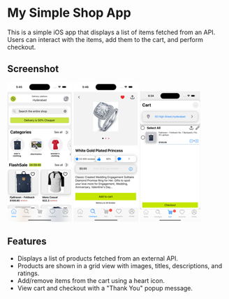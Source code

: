 # My Simple Shop App

This is a simple iOS app that displays a list of items fetched from an API. Users can interact with the items, add them to the cart, and perform checkout.

## Screenshot

![image_alt](https://github.com/johnprakash554/EasyShopper/blob/36a18189d31cc36e73d592c6545d053559283457/TaskPoc/Screenshots/compressedImages/HomeScreen%20(1).png) 
![image_alt](https://github.com/johnprakash554/EasyShopper/blob/c67b5678ce0866b23868cbef60ebd315dcb20e23/TaskPoc/Screenshots/compressedImages/Details.png)
![image_alt](https://github.com/johnprakash554/EasyShopper/blob/58edcc60ea1e542b9ea35e5b5b26d7c3506ceb6a/TaskPoc/Screenshots/Simulator%20Screen%20Shot%20-%20iPhone%2014%20Pro%20-%202024-11-10%20at%2018.34.58.png)

## Features
- Displays a list of products fetched from an external API.
- Products are shown in a grid view with images, titles, descriptions, and ratings.
- Add/remove items from the cart using a heart icon.
- View cart and checkout with a "Thank You" popup message.

